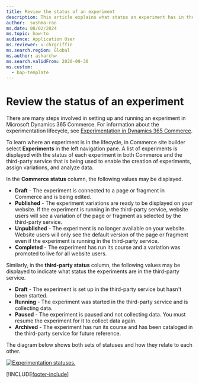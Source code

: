 ```yaml
---
title: Review the status of an experiment
description: This article explains what status an experiment has in the experimentation lifecycle in Microsoft Dynamics 365 Commerce. 
author:  sushma-rao 
ms.date: 08/02/2024
ms.topic: how-to
audience: Application User
ms.reviewer: v-chrgriffin
ms.search.region: Global
ms.author: asharchw
ms.search.validFrom: 2020-09-30
ms.custom: 
  - bap-template
---
```


# Review the status of an experiment
There are many steps involved in setting up and running an experiment in Microsoft Dynamics 365 Commerce. For information about the experimentation lifecycle, see [Experimentation in Dynamics 365 Commerce](experimentation-overview.md).

To learn where an experiment is in the lifecycle, in Commerce site builder select **Experiments** in the left navigation pane. A list of experiments is displayed with the status of each experiment in both Commerce and the third-party service that is being used to enable the creation of experiments, assign variations, and analyze data.

In the **Commerce status** column, the following values may be displayed. 
- **Draft** - The experiment is connected to a page or fragment in Commerce and is being edited.
- **Published** - The experiment variations are ready to be displayed on your website. If the experiment is running in the third-party service, website users will see a variation of the page or fragment as selected by the third-party service.
- **Unpublished** - The experiment is no longer available on your website. Website users will only see the default version of the page or fragment even if the experiment is running in the third-party service.
- **Completed** - The experiment has run its course and a variation was promoted to live for all website users.

Similarly, in the **third-party status** column, the following values may be displayed to indicate what status the experiments are in the third-party service.
- **Draft** - The experiment is set up in the third-party service but hasn't been started.
- **Running** - The experiment was started in the third-party service and is collecting data.
- **Paused** - The experiment is paused and not collecting data. You must resume the experiment for it to collect data again.
- **Archived** - The experiment has run its course and has been cataloged in the third-party service for future reference.

The diagram below shows both sets of statuses and how they relate to each other.

[ ![Experimentation statuses.](./media/experimentation_statuses.svg) ](./media/experimentation_statuses.svg#lightbox)


[!INCLUDE[footer-include](../includes/footer-banner.md)]
